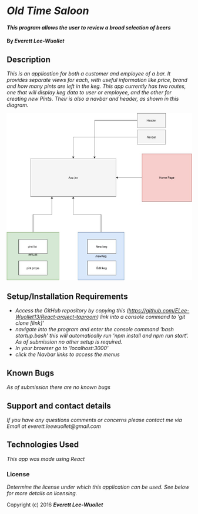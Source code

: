# _Old Time Saloon_

#### _This program allows the user to review a broad selection of beers_

#### By _**Everett Lee-Wuollet**_

## Description

_This is an application for both a customer and employee of a bar. It provides separate views for each, with useful information like price, brand and how many pints are left in the keg. This app currently has two routes, one that will display keg data to user or employee, and the other for creating new Pints. Their is also a navbar and header, as shown in this diagram._

![](./ReactSaloonDiagram.jpg)

## Setup/Installation Requirements

* _Access the GitHub repository by copying this (https://github.com/ELee-Wuollet13/React-project-taproom) link into a console command to 'git clone [link]'_
* _navigate into the program and enter the console command 'bash startup.bash' this will automatically run 'npm install and npm run start'. As of submission no other setup is required._
* _In your browser go to 'localhost:3000'_
* _click the Navbar links to access the menus_


## Known Bugs

_As of submission there are no known bugs_

## Support and contact details

_If you have any questions comments or concerns please contact me via Email at everett.leewuollet@gmail.com_

## Technologies Used

_This app was made using React_

### License

*Determine the license under which this application can be used.  See below for more details on licensing.*

Copyright (c) 2016 **_Everett Lee-Wuollet_**
